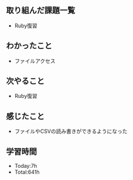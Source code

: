 ## 取り組んだ課題一覧
- Ruby復習
## わかったこと
- ファイルアクセス
## 次やること
- Ruby復習
## 感じたこと
- ファイルやCSVの読み書きができるようになった
## 学習時間
- Today:7h
- Total:641h
